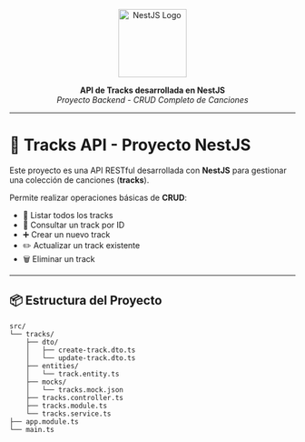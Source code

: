 <p align="center">
  <a href="http://nestjs.com/" target="_blank">
    <img src="https://nestjs.com/img/logo-small.svg" width="120" alt="NestJS Logo" />
  </a>
</p>

<p align="center">
  <strong>API de Tracks desarrollada en NestJS</strong><br/>
  <em>Proyecto Backend - CRUD Completo de Canciones</em>
</p>

---

# 🎵 Tracks API - Proyecto NestJS

Este proyecto es una API RESTful desarrollada con **NestJS** para gestionar una colección de canciones (**tracks**).

Permite realizar operaciones básicas de **CRUD**:

- 📄 Listar todos los tracks
- 🔎 Consultar un track por ID
- ➕ Crear un nuevo track
- ✏️ Actualizar un track existente
- 🗑️ Eliminar un track

---

## 📦 Estructura del Proyecto

```plaintext
src/
└── tracks/
    ├── dto/
    │   ├── create-track.dto.ts
    │   └── update-track.dto.ts
    ├── entities/
    │   └── track.entity.ts
    ├── mocks/
    │   └── tracks.mock.json
    ├── tracks.controller.ts
    ├── tracks.module.ts
    └── tracks.service.ts
├── app.module.ts
└── main.ts

